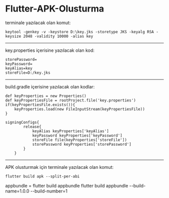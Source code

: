 # Flutter-APK-Olusturma

terminale yazılacak olan komut:

```
keytool -genkey -v -keystore D:\key.jks -storetype JKS -keyalg RSA -keysize 2048 -validity 10000 -alias key
```

---

key.properties içerisine yazılacak olan kod:

```
storePassword= 
keyPassword= 
keyAlias=key
storeFile=D:/key.jks
```

---

build.gradle içerisine yazılacak olan kodlar:

```
def keyProperties = new Properties()
def keyPropertiesFile = rootProject.file('key.properties')
if(keyPropertiesFile.exists()){
    keyProperties.load(new FileInputStream(keyPropertiesFile))
}
```

```
signingConfigs{
        release{
            keyAlias keyProperties['keyAlias']
            keyPassword keyProperties['keyPassword']
            storeFile file(keyProperties['storeFile'])
            storePassword keyProperties['storePassword']
        }
    }
```

---

APK olusturmak için terminale yazılacak olan komut:

```
flutter build apk --split-per-abi
```
appbundle = 
flutter build appbundle
flutter build appbundle --build-name=1.0.0 --build-number=1

